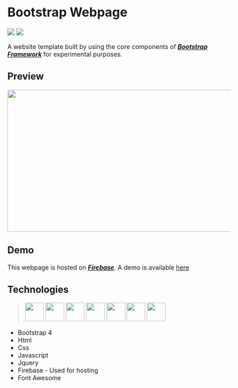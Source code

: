# Bootstrap Webpage

<a href="https://bootstrap-webpage.web.app"><img src="https://img.shields.io/static/v1?style=flat&logo=Firebase&label=Hosted&message=Firebase&color=orange"/></a>
<a href="getbootstrap.com"><img src="https://img.shields.io/static/v1?style=flat&logo=Bootstrap&label=Bootstrap&message=4.4.1&color=green"/></a>

A website template built by using the core components of [**_Bootstrap Framework_**](https://getbootstrap.com/) for experimental purposes.

## Preview

<img width="640" height="320" src="https://raw.githubusercontent.com/neemiassgc/front-end/main/bootstrap-basics/screenshot.png"/>

## Demo

This webpage is hosted on [**_Firebase_**](https://firebase.google.com). A demo is available [here](https://bootstrap-webpage.web.app)

## Technologies

> <img height="42" width="42" src="https://static-content-c7a9e.firebaseapp.com/icons/svg/html5.svg">
> <img height="42" width="42" src="https://static-content-c7a9e.firebaseapp.com/icons/svg/css3.svg"> 
> <img height="42" width="42" src="https://static-content-c7a9e.firebaseapp.com/icons/svg/javascript.svg">
> <img height="42" width="42" src="https://static-content-c7a9e.firebaseapp.com/icons/svg/bootstrap.svg">
> <img height="42" width="42" src="https://static-content-c7a9e.firebaseapp.com/icons/svg/jquery.svg">
> <img height="42" width="42" src="https://static-content-c7a9e.firebaseapp.com/icons/svg/firebase.svg">
> <img height="42" width="42" src="https://static-content-c7a9e.firebaseapp.com/icons/svg/fontawesome.svg">

- Bootstrap 4
- Html
- Css
- Javascript
- Jquery
- Firebase - Used for hosting
- Font Awesome
